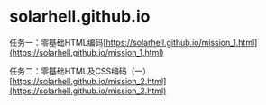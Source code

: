 # solarhell.github.io

任务一：零基础HTML编码[https://solarhell.github.io/mission_1.html](https://solarhell.github.io/mission_1.html)

任务二：零基础HTML及CSS编码（一）[https://solarhell.github.io/mission_2.html](https://solarhell.github.io/mission_2.html)

